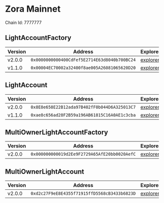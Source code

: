 # Zora Mainnet

Chain Id: 7777777

## LightAccountFactory

| Version | Address                                      | Explorer                                                                                    | Salt                                                                 | Run                                                                             |
| ------- | -------------------------------------------- | ------------------------------------------------------------------------------------------- | -------------------------------------------------------------------- | ------------------------------------------------------------------------------- |
| v2.0.0  | `0x0000000000400CdFef5E2714E63d8040b700BC24` | [explorer](https://explorer.zora.energy/address/0x0000000000400CdFef5E2714E63d8040b700BC24) | `0x00000000000000000000000000000000000000005f1ffd9d31306e056bcc959b` | [run](./broadcast/Deploy_LightAccountFactory.s.sol/7777777/run-1714101518.json) |
| v1.1.0  | `0x00004EC70002a32400f8ae005A26081065620D20` | [explorer](https://explorer.zora.energy/address/0x00004EC70002a32400f8ae005A26081065620D20) | `0x4e59b44847b379578588920ca78fbf26c0b4956c3406f3bdc271500000c2f72f` | [run](./broadcast/Deploy_LightAccountFactory.s.sol/7777777/run-1710446999.json) |

## LightAccount

| Version | Address                                      | Explorer                                                                                    | Run                                                                             |
| ------- | -------------------------------------------- | ------------------------------------------------------------------------------------------- | ------------------------------------------------------------------------------- |
| v2.0.0  | `0x8E8e658E22B12ada97B402fF0b044D6A325013C7` | [explorer](https://explorer.zora.energy/address/0x8E8e658E22B12ada97B402fF0b044D6A325013C7) | [run](./broadcast/Deploy_LightAccountFactory.s.sol/7777777/run-1714101518.json) |
| v1.1.0  | `0xae8c656ad28F2B59a196AB61815C16A0AE1c3cba` | [explorer](https://explorer.zora.energy/address/0xae8c656ad28F2B59a196AB61815C16A0AE1c3cba) | [run](./broadcast/Deploy_LightAccountFactory.s.sol/7777777/run-1710446999.json) |

## MultiOwnerLightAccountFactory

| Version | Address                                      | Explorer                                                                                    | Salt                                                                 | Run                                                                                       |
| ------- | -------------------------------------------- | ------------------------------------------------------------------------------------------- | -------------------------------------------------------------------- | ----------------------------------------------------------------------------------------- |
| v2.0.0  | `0x000000000019d2Ee9F2729A65AfE20bb0020AefC` | [explorer](https://explorer.zora.energy/address/0x000000000019d2Ee9F2729A65AfE20bb0020AefC) | `0x0000000000000000000000000000000000000000bb3ab048b3f4ef2620ea0163` | [run](./broadcast/Deploy_MultiOwnerLightAccountFactory.s.sol/7777777/run-1714103112.json) |

## MultiOwnerLightAccount

| Version | Address                                      | Explorer                                                                                    | Run                                                                                       |
| ------- | -------------------------------------------- | ------------------------------------------------------------------------------------------- | ----------------------------------------------------------------------------------------- |
| v2.0.0  | `0xd2c27F9eE8E4355f71915ffD5568cB3433b6823D` | [explorer](https://explorer.zora.energy/address/0xd2c27F9eE8E4355f71915ffD5568cB3433b6823D) | [run](./broadcast/Deploy_MultiOwnerLightAccountFactory.s.sol/7777777/run-1714103112.json) |

